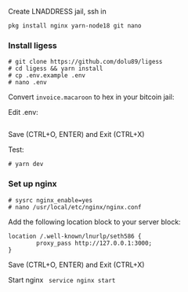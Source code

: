 
Create LNADDRESS jail, ssh in

`pkg install nginx yarn-node18 git nano`

### Install ligess
```
# git clone https://github.com/dolu89/ligess
# cd ligess && yarn install
# cp .env.example .env
# nano .env
```
Convert `invoice.macaroon` to hex in your bitcoin jail:

Edit .env:
```

```
Save (CTRL+O, ENTER) and Exit (CTRL+X)

Test:
```
# yarn dev
```

### Set up nginx
```
# sysrc nginx_enable=yes
# nano /usr/local/etc/nginx/nginx.conf
```
Add the following location block to your server block:
```
location /.well-known/lnurlp/seth586 {
        proxy_pass http://127.0.0.1:3000;
}
```
Save (CTRL+O, ENTER) and Exit (CTRL+X)

Start nginx ` service nginx start`
